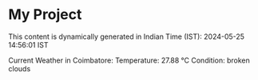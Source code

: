 # My Project

This content is dynamically generated in Indian Time (IST): 2024-05-25 14:56:01 IST


Current Weather in Coimbatore:
Temperature: 27.88 °C
Condition: broken clouds
